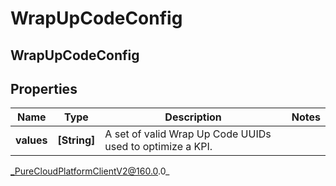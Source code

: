 # WrapUpCodeConfig

## WrapUpCodeConfig

## Properties

|Name | Type | Description | Notes|
|------------ | ------------- | ------------- | -------------|
| **values** | **[String]** | A set of valid Wrap Up Code UUIDs used to optimize a KPI. | |



_PureCloudPlatformClientV2@160.0.0_
